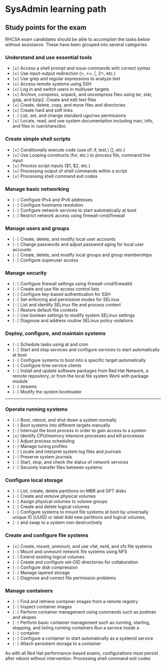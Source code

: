 # SysAdmin learning path

## Study points for the exam

RHCSA exam candidates should be able to accomplish the tasks below
without assistance. These have been grouped into several categories.

### Understand and use essential tools

- `[x]` Access a shell prompt and issue commands with correct syntax
- `[x]` Use input-output redirection (>, >>, |, 2>, etc.)
- `[x]` Use grep and regular expressions to analyze text
- `[x]` Access remote systems using SSH
- `[x]` Log in and switch users in multiuser targets
- `[x]` Archive, compress, unpack, and uncompress files using tar, star,
    gzip, and bzip2. Create and edit text files
- `[x]` Create, delete, copy, and move files and directories
- `[x]` Create hard and soft links
- `[·]` List, set, and change standard ugo/rwx permissions
- `[x]` Locate, read, and use system documentation including man, info,
    and files in /usr/share/doc

### Create simple shell scripts

- `[x]` Conditionally execute code (use of: if, test,\  [], etc.)
- `[x]` Use Looping constructs (for, etc.) to process file, command line input
- `[x]` Process script inputs ($1, $2, etc.)
- `[x]` Processing output of shell commands within a script
- `[x]` Processing shell command exit codes

### Manage basic networking

- `[·]` Configure IPv4 and IPv6 addresses
- `[·]` Configure hostname resolution
- `[·]` Configure network services to start automatically at boot
- `[·]` Restrict network access using firewall-cmd/firewall

### Manage users and groups

- `[·]` Create, delete, and modify local user accounts
- `[·]` Change passwords and adjust password aging for local user accounts
- `[·]` Create, delete, and modify local groups and group memberships
- `[·]` Configure superuser access

### Manage security

- `[·]` Configure firewall settings using firewall-cmd/firewalld
- `[·]` Create and use file access control lists
- `[·]` Configure key-based authentication for SSH
- `[·]` Set enforcing and permissive modes for SELinux
- `[·]` List and identify SELinux file and process context
- `[·]` Restore default file contexts
- `[·]` Use boolean settings to modify system SELinux settings
- `[·]` Diagnose and address routine SELinux policy violations

### Deploy, configure, and maintain systems

- `[·]` Schedule tasks using at and cron
- `[·]` Start and stop services and configure services to start automatically
    at boot
- `[·]` Configure systems to boot into a specific target automatically
- `[·]` Configure time service clients
- `[·]` Install and update software packages from Red Hat Network, a remote
    repository, or from the local file system Work with package module
- `[·]` streams
- `[·]` Modify the system bootloader

---

### Operate running systems

- `[·]` Boot, reboot, and shut down a system normally
- `[·]` Boot systems into different targets manually
- `[·]` Interrupt the boot process in order to gain access to a system
- `[x]` Identify CPU/memory intensive processes and kill processes
- `[·]` Adjust process scheduling
- `[·]` Manage tuning profiles
- `[·]` Locate and interpret system log files and journals
- `[·]` Preserve system journals
- `[·]` Start, stop, and check the status of network services
- `[·]` Securely transfer files between systems

### Configure local storage

- `[·]` List, create, delete partitions on MBR and GPT disks
- `[·]` Create and remove physical volumes
- `[·]` Assign physical volumes to volume groups
- `[·]` Create and delete logical volumes
- `[·]` Configure systems to mount file systems at boot by universally
    unique ID (UUID) or label Add new partitions and logical volumes,
- `[·]` and swap to a system non-destructively

### Create and configure file systems

- `[x]` Create, mount, unmount, and use vfat, ext4, and xfs file systems
- `[·]` Mount and unmount network file systems using NFS
- `[·]` Extend existing logical volumes
- `[·]` Create and configure set-GID directories for collaboration
- `[·]` Configure disk compression
- `[·]` Manage layered storage
- `[·]` Diagnose and correct file permission problems

### Manage containers

- `[·]` Find and retrieve container images from a remote registry
- `[·]` Inspect container images
- `[·]` Perform container management using commands such as podman and skopeo
- `[·]` Perform basic container management such as running, starting,
    stopping, and listing running containers Run a service inside a
- `[·]` container
- `[·]` Configure a container to start automatically as a systemd service
- `[·]` Attach persistent storage to a container

As with all Red Hat performance-based exams, configurations must persist
after reboot without intervention. Processing shell command exit codes


